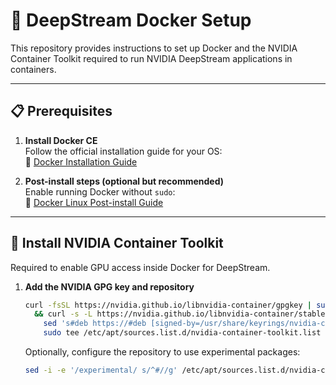# 🚀 DeepStream Docker Setup

This repository provides instructions to set up Docker and the NVIDIA Container Toolkit required to run NVIDIA DeepStream applications in containers.

---

## 📋 Prerequisites

1. **Install Docker CE**  
   Follow the official installation guide for your OS:  
   🔗 [Docker Installation Guide](https://docs.docker.com/engine/install)

2. **Post-install steps (optional but recommended)**  
   Enable running Docker without `sudo`:  
   🔗 [Docker Linux Post-install Guide](https://docs.docker.com/engine/install/linux-postinstall)

---

## 🧰 Install NVIDIA Container Toolkit

Required to enable GPU access inside Docker for DeepStream.

1. **Add the NVIDIA GPG key and repository**
   ```bash
   curl -fsSL https://nvidia.github.io/libnvidia-container/gpgkey | sudo gpg --dearmor -o /usr/share/keyrings/nvidia-container-toolkit-keyring.gpg \
     && curl -s -L https://nvidia.github.io/libnvidia-container/stable/deb/nvidia-container-toolkit.list | \
       sed 's#deb https://#deb [signed-by=/usr/share/keyrings/nvidia-container-toolkit-keyring.gpg] https://#g' | \
       sudo tee /etc/apt/sources.list.d/nvidia-container-toolkit.list
   ```
   Optionally, configure the repository to use experimental packages:
   ```bash
   sed -i -e '/experimental/ s/^#//g' /etc/apt/sources.list.d/nvidia-container-toolkit.list
   ```


